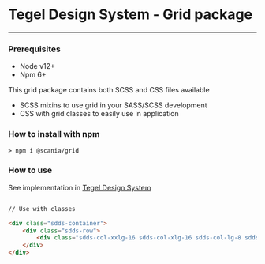 # Tegel Design System - Grid package

---

### Prerequisites

- Node v12+
- Npm 6+

This grid package contains both SCSS and CSS files available
- SCSS mixins to use grid in your SASS/SCSS development
- CSS with grid classes to easily use in application

### How to install with npm

```shell
> npm i @scania/grid
```

### How to use

See implementation in [Tegel Design System](https://tegel.scania.com/foundation/unit-grid-system)

```html

// Use with classes

<div class="sdds-container">
    <div class="sdds-row">
        <div class="sdds-col-xxlg-16 sdds-col-xlg-16 sdds-col-lg-8 sdds-col-md-8 sdds-col-sm-4"></div>
    </div>
</div>

```




